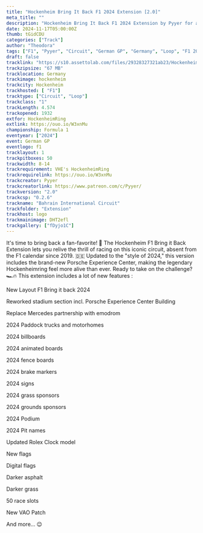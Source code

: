 ```yaml
---
title: "Hockenheim Bring It Back F1 2024 Extension [2.0]"
meta_title: ""
description: "Hockenheim Bring It Back F1 2024 Extension by Pyyer for assetto corsa"
date: 2024-11-17T05:00:00Z
thumb: tGidCDU
categories: ["Track"]
author: "Theodora"
tags: ["F1", "Pyyer", "Circuit", "German GP", "Germany", "Loop", "F1 2024", "2024"]
draft: false
tracklink: "https://s10.assettolab.com/files/29328327321ab23/Hockenheim F1 2024 Bring it Back 2.0.zip"
trackzipsize: "67 MB"
tracklocation: Germany
trackimage: hockenheim
trackcity: Hockenheim
trackhosted: [ "F1"]
tracktype: ["Circuit", "Loop"]
trackclass: "1" 
trackLength: 4.574
trackopened: 1932
extfor: HockenheimRing
extlink: https://ouo.io/W3xnMu
championship: Formula 1
eventyear: ["2024"]
event: German GP
eventlogo: f1
tracklayout: 1
trackpitboxes: 50
trackwidth: 8-14
trackrequirement: VHE's HockenheimRing
trackrequirelink: https://ouo.io/W3xnMu
trackcreator: Pyyer
trackcreatorlink: https://www.patreon.com/c/Pyyer/
trackversion: "2.0"
trackcsp: "0.2.6"
trackname: "Bahrain International Circuit"
trackfolder: "Extension"
trackhost: logo
trackmainimage: DHT2efl
trackgallery: ["fDyjo1C"]
---
```


It's time to bring back a fan-favorite! 🏁 
The Hockenheim F1 Bring it Back Extension lets you relive the thrill of racing on this iconic circuit, absent from the F1 calendar since 2019. 🇩🇪
Updated to the "style of 2024," this version includes the brand-new Porsche Experience Center, making the legendary Hockenheimring feel more alive than ever. Ready to take on the challenge? 🏎️🔥
This extension includes a lot of new features :

New Layout F1 Bring it back 2024

Reworked stadium section incl. Porsche Experience Center Building

Replace Mercedes partnership with emodrom

2024 Paddock trucks and motorhomes

2024 billboards

2024 animated boards

2024 fence boards

2024 brake markers

2024 signs

2024 grass sponsors

2024 grounds sponsors

2024 Podium

2024 Pit names

Updated Rolex Clock model

New flags

Digital flags

Darker asphalt

Darker grass

50 race slots

New VAO Patch

And more... 😉